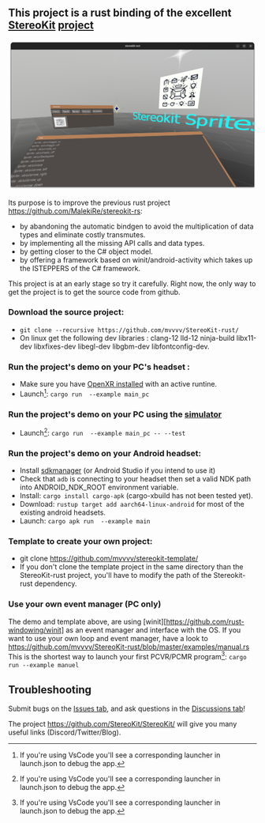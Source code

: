 ## This project is a rust binding of the excellent [StereoKit](https://StereoKit.net) [project](https://github.com/StereoKit/StereoKit/)

![Screenshot](/StereoKit-rust.png)

Its purpose is to improve the previous rust project <https://github.com/MalekiRe/stereokit-rs>:
- by abandoning the automatic bindgen to avoid the multiplication of data types and eliminate costly transmutes.
- by implementing all the missing API calls and data types.
- by getting closer to the C# object model.
- by offering a framework based on winit/android-activity which takes up the ISTEPPERS of the C# framework.


This project is at an early stage so try it carefully. Right now, the only way to get the project is to get the source code from github.

### Download the source project:
* `git clone --recursive https://github.com/mvvvv/StereoKit-rust/`
* On linux get the following dev libraries : clang-12 lld-12 ninja-build libx11-dev libxfixes-dev libegl-dev libgbm-dev libfontconfig-dev.


### Run the project's demo on your PC's headset :
* Make sure you have [OpenXR installed](https://www.khronos.org/openxr/) with an active runtine.
* Launch[^1]: `cargo run  --example main_pc`

### Run the project's demo on your PC using the [simulator](https://stereokit.net/Pages/Guides/Using-The-Simulator.html) 
* Launch[^1]: `cargo run  --example main_pc -- --test`


### Run the project's demo on your Android headset:

* Install [sdkmanager](https://developer.android.com/studio/command-line/sdkmanager)  (or Android Studio if you intend to use it)
* Check that `adb` is connecting to your headset then set a valid NDK path into ANDROID_NDK_ROOT environment variable.
* Install: `cargo install cargo-apk` (cargo-xbuild has not been tested yet).
* Download: `rustup target add aarch64-linux-android` for most of the existing android headsets.
* Launch: `cargo apk run  --example main`

### Template to create your own project:
* git clone https://github.com/mvvvv/stereokit-template/
* If you don't clone the template project in the same directory than the StereoKit-rust project, you'll have to modify the path of the Stereokit-rust dependency.

### Use your own event manager (PC only)
The demo and template above, are using [winit][https://github.com/rust-windowing/winit] as an event manager and interface with the OS. If you want to use your own loop and event manager, have a look to https://github.com/mvvvv/StereoKit-rust/blob/master/examples/manual.rs
This is the shortest way to launch your first PCVR/PCMR program[^1]: `cargo run --example manuel`

## Troubleshooting
Submit bugs on the [Issues tab](https://github.com/mvvvv/StereoKit-rust/issues), and ask questions in the [Discussions tab](https://github.com/mvvvv/StereoKit-rust/discussions)!

The project <https://github.com/StereoKit/StereoKit/> will give you many useful links (Discord/Twitter/Blog).


[^1]: If you're using VsCode you'll see a corresponding launcher in launch.json to debug the app.